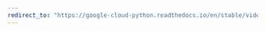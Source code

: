 ```yaml
---
redirect_to: "https://google-cloud-python.readthedocs.io/en/stable/videointelligence/changelog.html"
---
```

